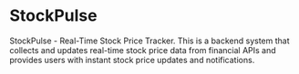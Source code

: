 # StockPulse
StockPulse - Real-Time Stock Price Tracker. This is a backend system that collects and updates real-time stock price data from financial APIs and provides users with instant stock price updates and notifications.
